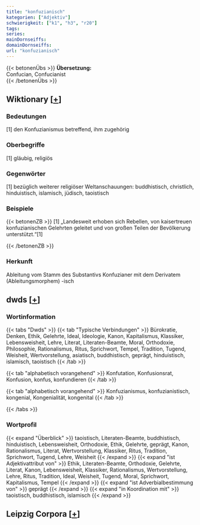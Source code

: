 ```yaml
---
title: "konfuzianisch"
kategorien: ["Adjektiv"]
schwierigkeit: ["k1", "h3", "r20"]
tags:
series:
mainDornseiffs:
domainDornseiffs:
url: "konfuzianisch"
---
```


{{< betonenÜbs >}}
**Übersetzung:**  
Confucian, Confucianist  
{{< /betonenÜbs >}}

## Wiktionary [[+](https://de.wiktionary.org/wiki/konfuzianisch)]

### Bedeutungen
[1] den Konfuzianismus betreffend, ihm zugehörig  

### Oberbegriffe
[1] gläubig, religiös  

### Gegenwörter
[1] bezüglich weiterer religiöser Weltanschauungen: buddhistisch, christlich, hinduistisch, islamisch, jüdisch, taoistisch  

### Beispiele
{{< betonenZB >}}
[1] „Landesweit erhoben sich Rebellen, von kaisertreuen konfuzianischen Gelehrten geleitet und von großen Teilen der Bevölkerung unterstützt.“[1]  

{{< /betonenZB >}}
### Herkunft
Ableitung vom Stamm des Substantivs Konfuzianer mit dem Derivatem (Ableitungsmorphem) -isch  



## dwds [[+](https://www.dwds.de/wb/konfuzianisch)]

### Wortinformation
{{< tabs "Dwds" >}}
{{< tab "Typische Verbindungen" >}}
Bürokratie, Denken, Ethik, Gelehrte, Ideal, Ideologie, Kanon, Kapitalismus, Klassiker, Lebensweisheit, Lehre, Literat, Literaten-Beamte, Moral, Orthodoxie, Philosophie, Rationalismus, Ritus, Sprichwort, Tempel, Tradition, Tugend, Weisheit, Wertvorstellung, asiatisch, buddhistisch, geprägt, hinduistisch, islamisch, taoistisch
{{< /tab >}}

{{< tab "alphabetisch vorangehend" >}}
Konfutation, Konfusionsrat, Konfusion, konfus, konfundieren
{{< /tab >}}

{{< tab "alphabetisch vorangehend" >}}
Konfuzianismus, konfuzianistisch, kongenial, Kongenialität, kongenital
{{< /tab >}}

{{< /tabs >}}

### Wortprofil
{{< expand "Überblick" >}} taoistisch, Literaten-Beamte, buddhistisch, hinduistisch, Lebensweisheit, Orthodoxie, Ethik, Gelehrte, geprägt, Kanon, Rationalismus, Literat, Wertvorstellung, Klassiker, Ritus, Tradition, Sprichwort, Tugend, Lehre, Weisheit {{< /expand >}}
{{< expand "ist Adjektivattribut von" >}} Ethik, Literaten-Beamte, Orthodoxie, Gelehrte, Literat, Kanon, Lebensweisheit, Klassiker, Rationalismus, Wertvorstellung, Lehre, Ritus, Tradition, Ideal, Weisheit, Tugend, Moral, Sprichwort, Kapitalismus, Tempel {{< /expand >}}
{{< expand "ist Adverbialbestimmung von" >}} geprägt {{< /expand >}}
{{< expand "in Koordination mit" >}} taoistisch, buddhistisch, islamisch {{< /expand >}}

## Leipzig Corpora [[+](https://corpora.uni-leipzig.de/en/res?word=konfuzianisch&corpusId=deu_newscrawl-public_2018)]

